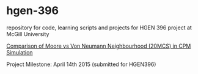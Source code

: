 # hgen-396
repository for code, learning scripts and projects for HGEN 396 project at McGill University

[Comparison of Moore vs Von Neumann Neighbourhood (20MCS) in CPM Simulation](https://plot.ly/~iamzaf/135/comparison-of-moore-and-von-neumman-neighbourhood-strategies-in-simulation-of-ce/)

Project Milestone: April 14th 2015 (submitted for HGEN396)
